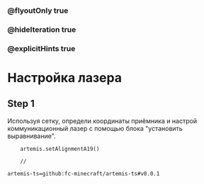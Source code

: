 ### @flyoutOnly true
### @hideIteration true
### @explicitHints true

# Настройка лазера

## Step 1
Используя сетку, определи координаты приёмника и настрой коммуникационный лазер с помощью блока "установить выравнивание".

```ghost
    artemis.setAlignmentA19()
```
```template
    //
```

```package
artemis-ts=github:fc-minecraft/artemis-ts#v0.0.1
```
